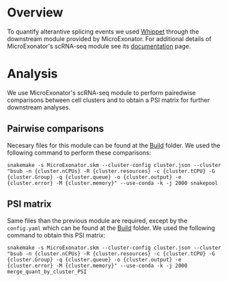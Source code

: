 # Overview

To quantify alterantive splicing events we used [Whippet](https://github.com/timbitz/Whippet.jl) through the downstream module provided by MicroExonator. For additional details of MicroExonator's scRNA-seq module see its [documentation](https://microexonator.readthedocs.io/en/latest/single_cell_analysis.html) page.

# Analysis

We use MicroExonator's scRNA-seq module to perform pairedwise comparisons between cell clusters and to obtain a PSI matrix for further downstream analyses.

## Pairwise comparisons

Necesary files for this module can be found at the [Build](Build/Pairwise_comparisons) folder. We used the following command to perform these comparisons:

```{bash}
snakemake -s MicroExonator.skm --cluster-config cluster.json --cluster "bsub -n {cluster.nCPUs} -R {cluster.resources} -c {cluster.tCPU} -G {cluster.Group} -q {cluster.queue} -o {cluster.output} -e {cluster.error} -M {cluster.memory}" --use-conda -k -j 2000 snakepool
```

## PSI matrix

Same files than the previous module are required, except by the `config.yaml` which can be found at the [Build](Build/PSI_matrix) folder. We used the following command to obtain this PSI matrix:

```{bash}
snakemake -s MicroExonator.skm --cluster-config cluster.json --cluster "bsub -n {cluster.nCPUs} -R {cluster.resources} -c {cluster.tCPU} -G {cluster.Group} -q {cluster.queue} -o {cluster.output} -e {cluster.error} -M {cluster.memory}" --use-conda -k -j 2000 merge_quant_by_cluster_PSI
```

